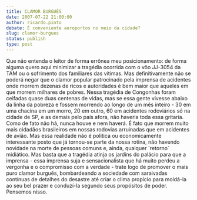 ```yaml
---
title: CLAMOR BURGUÊS
date: 2007-07-22 21:00:00
author: ricardo.pinto
debate: É conveniente aeroportos no meio da cidade?
slug: clamor-burgues
status: publish 
type: post
---
```


Que não entenda o leitor de forma errônea meu posicionamento: de forma alguma quero aqui minimizar a tragédia ocorrida com o vôo JJ-3054 da TAM ou o sofrimento dos familiares das vítimas. Mas definitivamente não se poderá negar que o clamor popular patrocinado pela imprensa de acidentes onde morrem dezenas de ricos e autoridades é bem maior que aqueles em que morrem milhares de pobres. Nessa tragédia de Congonhas foram ceifadas quase duas centenas de vidas, mas se essa gente vivesse abaixo da linha da pobreza e fossem morrendo ao longo de um mês inteiro - 30 em uma chacina em um morro, 20 em outro, 60 em acidentes rodoviários só na cidade de SP, e as demais pelo país afora, não haveria toda essa gritaria. Como de fato não há, nunca houve e nem haverá. É fato que morrem muito mais cidadãos brasileiros em nossas rodovias arruinadas que em acidentes de avião. Mas essa realidade não é politica ou economicamente interessante posto que já tornou-se parte da nossa rotina, não havendo novidade na morte de pessoas comuns e, ainda, qualquer ´retorno´ midiático. Mas basta que a tragédia atinja os jardins do palácio para que a imprensa - essa imprensa suja e sensacionalista que há muito perdeu a vergonha e o compromisso com a verdade - trate logo de promover o mais puro clamor burguês, bombardeando a sociedade com saraivadas contínuas de detalhes do desastre até criar o clima propício para moldá-la ao seu bel prazer e conduzí-la segundo seus propósitos de poder. Pensemos nisso.
